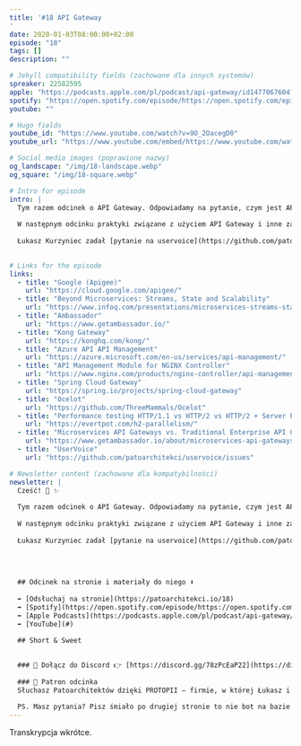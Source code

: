 ```yaml
---
title: '#18 API Gateway
'
date: 2020-01-03T08:00:00+02:00
episode: "18"
tags: []
description: ""

# Jekyll compatibility fields (zachowane dla innych systemów)  
spreaker: 22582595
apple: "https://podcasts.apple.com/pl/podcast/api-gateway/id1477067604?i=1000461449922&l=pl"
spotify: "https://open.spotify.com/episode/https://open.spotify.com/episode/0jzlOCph3ocgpZ8bouz6Hu"
youtube: ""

# Hugo fields  
youtube_id: "https://www.youtube.com/watch?v=9O_2OacegD0"
youtube_url: "https://www.youtube.com/embed/https://www.youtube.com/watch?v=9O_2OacegD0?enablejsapi=1"

# Social media images (poprawione nazwy)
og_landscape: "/img/18-landscape.webp"
og_square: "/img/18-square.webp"

# Intro for episode
intro: |
  Tym razem odcinek o API Gateway. Odpowiadamy na pytanie, czym jest API Gateway i kiedy zacząć stosować.
  
  W następnym odcinku praktyki związane z użyciem API Gateway i inne zagwozdki, które przy nim występują.
  
  Łukasz Kurzyniec zadał [pytanie na uservoice](https://github.com/patoarchitekci/uservoice/issues/3), które stało się inspiracją do tego odcinka.
  

# Links for the episode
links:
  - title: "Google (Apigee)"
    url: "https://cloud.google.com/apigee/"
  - title: "Beyond Microservices: Streams, State and Scalability"
    url: "https://www.infoq.com/presentations/microservices-streams-state-scalability"
  - title: "Ambassador"
    url: "https://www.getambassador.io/"
  - title: "Kong Gateway"
    url: "https://konghq.com/kong/"
  - title: "Azure API API Management"
    url: "https://azure.microsoft.com/en-us/services/api-management/"
  - title: "API Management Module for NGINX Controller"
    url: "https://www.nginx.com/products/nginx-controller/api-management/"
  - title: "Spring Cloud Gateway"
    url: "https://spring.io/projects/spring-cloud-gateway"
  - title: "Ocelot"
    url: "https://github.com/ThreeMammals/Ocelot"
  - title: "Performance testing HTTP/1.1 vs HTTP/2 vs HTTP/2 + Server Push for REST APIs"
    url: "https://evertpot.com/h2-parallelism/"
  - title: "Microservices API Gateways vs. Traditional Enterprise API Gateways"
    url: "https://www.getambassador.io/about/microservices-api-gateways/"
  - title: "UserVoice"
    url: "https://github.com/patoarchitekci/uservoice/issues"

# Newsletter content (zachowane dla kompatybilności)
newsletter: |
  Cześć! 👋 ✨
  
  Tym razem odcinek o API Gateway. Odpowiadamy na pytanie, czym jest API Gateway i kiedy zacząć stosować.
  
  W następnym odcinku praktyki związane z użyciem API Gateway i inne zagwozdki, które przy nim występują.
  
  Łukasz Kurzyniec zadał [pytanie na uservoice](https://github.com/patoarchitekci/uservoice/issues/3), które stało się inspiracją do tego odcinka.
  
  
  
  
  ## Odcinek na stronie i materiały do niego ⬇️
  
  ➡️ [Odsłuchaj na stronie](https://patoarchitekci.io/18)
  ➡️ [Spotify](https://open.spotify.com/episode/https://open.spotify.com/episode/0jzlOCph3ocgpZ8bouz6Hu)
  ➡️ [Apple Podcasts](https://podcasts.apple.com/pl/podcast/api-gateway/id1477067604?i=1000461449922&l=pl)
  ➡️ [YouTube](#)
  
  ## Short & Sweet
  

  ### 🤝 Dołącz do Discord 👉 [https://discord.gg/78zPcEaP22](https://discord.gg/78zPcEaP22)
  
  ### 🏢 Patron odcinka
  Słuchasz Patoarchitektów dzięki PROTOPII – firmie, w której Łukasz i Szymon działają na co dzień, wspierając zespoły IT na każdym etapie: od projektowania, przez wdrożenia i migracje, aż po optymalizację i zabezpieczenia. Oferujemy też mentoring i szkolenia dostosowane do potrzeb każdej firmy, niezależnie od wielkości. Sprawdź nas: [protopia.tech](https://protopia.tech/)
  
  PS. Masz pytania? Pisz śmiało po drugiej stronie to nie bot na bazie GPT czy Claude 😎
---
```


Transkrypcja wkrótce.